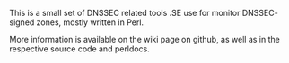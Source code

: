 This is a small set of DNSSEC related tools .SE use for monitor DNSSEC-
signed zones, mostly written in Perl.

More information is available on the wiki page on github, as well as in the
respective source code and perldocs.
